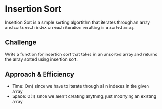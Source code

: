 # Insertion Sort
Insertion Sort is a simple sorting algortithm that iterates through an array and sorts each index on each iteration resulting in a sorted array.

## Challenge
Write a function for insertion sort that takes in an unsorted array and returns the array sorted using insertion sort.

## Approach & Efficiency
- Time: O(n) since we have to iterate through all n indexes in the given array
- Space: O(1) since we aren't creating anything, just modifying an existing array